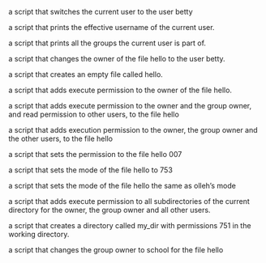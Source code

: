a script that switches the current user to the user betty

a script that prints the effective username of the current user.

a script that prints all the groups the current user is part of.

a script that changes the owner of the file hello to the user betty.

a script that creates an empty file called hello.

a script that adds execute permission to the owner of the file hello.

a script that adds execute permission to the owner and the group owner, and read permission to other users, to the file hello

a script that adds execution permission to the owner, the group owner and the other users, to the file hello

a script that sets the permission to the file hello 007

a script that sets the mode of the file hello to 753

a script that sets the mode of the file hello the same as olleh’s mode

a script that adds execute permission to all subdirectories of the current directory for the owner, the group owner and all other users. 

a script that creates a directory called my_dir with permissions 751 in the working directory.

a script that changes the group owner to school for the file hello

